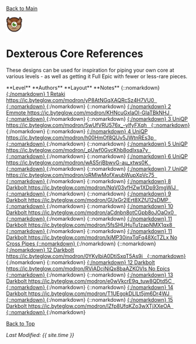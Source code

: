[Back to Main](index.md)

![Dexterous Core](images/core_7_dexterous.png)

# Dexterous Core References

These designs can be used for inspiration for piping your own core at various levels - as well as getting it Full Epic with fewer or less-rare pieces.

<span class="modronColumn">
    <span class="modronRowShortHeader">
        <span class="modronLevel">
            **Level**
        </span>
        <span class="modronAuthors">
            **Authors**
        </span>
        <span class="modronLinkHeader">
            **Layout**
        </span>
        <span class="modronNote">
            **Notes**
        </span>
    </span>
{::nomarkdown}
    <a href="https://ic.byteglow.com/modron/yP8AtNGqXAQRcSz4H7VU0" target="_blank">
{:/nomarkdown}
    <span class="modronRowShort">
        <span class="modronLevel">
            1
        </span>
        <span class="modronAuthors">
            Retaki
        </span>
        <span class="modronLink">
            https://ic.byteglow.com/modron/yP8AtNGqXAQRcSz4H7VU0
        </span>
        <span class="modronNote">
            &nbsp;
        </span>
    </span>
{::nomarkdown}
    </a>
{:/nomarkdown}
{::nomarkdown}
    <a href="https://ic.byteglow.com/modron/KHNcuGxlaOl-GIaTBkNHJ" target="_blank">
{:/nomarkdown}
    <span class="modronRowShort">
        <span class="modronLevel">
            2
        </span>
        <span class="modronAuthors">
            Emmote
        </span>
        <span class="modronLink">
            https://ic.byteglow.com/modron/KHNcuGxlaOl-GIaTBkNHJ
        </span>
        <span class="modronNote">
            &nbsp;
        </span>
    </span>
{::nomarkdown}
    </a>
{:/nomarkdown}
{::nomarkdown}
    <a href="https://ic.byteglow.com/modron/5wUfVRU576x_-ylfyFXqh" target="_blank">
{:/nomarkdown}
    <span class="modronRowShort">
        <span class="modronLevel">
            3
        </span>
        <span class="modronAuthors">
            UniQP
        </span>
        <span class="modronLink">
            https://ic.byteglow.com/modron/5wUfVRU576x_-ylfyFXqh
        </span>
        <span class="modronNote">
            &nbsp;
        </span>
    </span>
{::nomarkdown}
    </a>
{:/nomarkdown}
{::nomarkdown}
    <a href="https://ic.byteglow.com/modron/h00HmOf8QUv5JWtnREs3p" target="_blank">
{:/nomarkdown}
    <span class="modronRowShort">
        <span class="modronLevel">
            4
        </span>
        <span class="modronAuthors">
            UniQP
        </span>
        <span class="modronLink">
            https://ic.byteglow.com/modron/h00HmOf8QUv5JWtnREs3p
        </span>
        <span class="modronNote">
            &nbsp;
        </span>
    </span>
{::nomarkdown}
    </a>
{:/nomarkdown}
{::nomarkdown}
    <a href="https://ic.byteglow.com/modron/_pUwf0GvcKhb8odIxsa7y" target="_blank">
{:/nomarkdown}
    <span class="modronRowShort">
        <span class="modronLevel">
            5
        </span>
        <span class="modronAuthors">
            UniQP
        </span>
        <span class="modronLink">
            https://ic.byteglow.com/modron/_pUwf0GvcKhb8odIxsa7y
        </span>
        <span class="modronNote">
            &nbsp;
        </span>
    </span>
{::nomarkdown}
    </a>
{:/nomarkdown}
{::nomarkdown}
    <a href="https://ic.byteglow.com/modron/wAS5rjBbwvG-au_xtws0K" target="_blank">
{:/nomarkdown}
    <span class="modronRowShort">
        <span class="modronLevel">
            6
        </span>
        <span class="modronAuthors">
            UniQP
        </span>
        <span class="modronLink">
            https://ic.byteglow.com/modron/wAS5rjBbwvG-au_xtws0K
        </span>
        <span class="modronNote">
            &nbsp;
        </span>
    </span>
{::nomarkdown}
    </a>
{:/nomarkdown}
{::nomarkdown}
    <a href="https://ic.byteglow.com/modron/oRMlwMofXwubWupXpVc75" target="_blank">
{:/nomarkdown}
    <span class="modronRowShort">
        <span class="modronLevel">
            7
        </span>
        <span class="modronAuthors">
            UniQP
        </span>
        <span class="modronLink">
            https://ic.byteglow.com/modron/oRMlwMofXwubWupXpVc75
        </span>
        <span class="modronNote">
            &nbsp;
        </span>
    </span>
{::nomarkdown}
    </a>
{:/nomarkdown}
{::nomarkdown}
    <a href="https://ic.byteglow.com/modron/NqV03vfHZw1XDp93mgWiJ" target="_blank">
{:/nomarkdown}
    <span class="modronRowShort">
        <span class="modronLevel">
            8
        </span>
        <span class="modronAuthors">
            Darkbolt
        </span>
        <span class="modronLink">
            https://ic.byteglow.com/modron/NqV03vfHZw1XDp93mgWiJ
        </span>
        <span class="modronNote">
            &nbsp;
        </span>
    </span>
{::nomarkdown}
    </a>
{:/nomarkdown}
{::nomarkdown}
    <a href="https://ic.byteglow.com/modron/GUxGr2lErt8XZfJ12sDMP" target="_blank">
{:/nomarkdown}
    <span class="modronRowShort">
        <span class="modronLevel">
            9
        </span>
        <span class="modronAuthors">
            Darkbolt
        </span>
        <span class="modronLink">
            https://ic.byteglow.com/modron/GUxGr2lErt8XZfJ12sDMP
        </span>
        <span class="modronNote">
            &nbsp;
        </span>
    </span>
{::nomarkdown}
    </a>
{:/nomarkdown}
{::nomarkdown}
    <a href="https://ic.byteglow.com/modron/aCdnbn8otCGpb8oJOaOx0" target="_blank">
{:/nomarkdown}
    <span class="modronRowShort">
        <span class="modronLevel">
            10
        </span>
        <span class="modronAuthors">
            Darkbolt
        </span>
        <span class="modronLink">
            https://ic.byteglow.com/modron/aCdnbn8otCGpb8oJOaOx0
        </span>
        <span class="modronNote">
            &nbsp;
        </span>
    </span>
{::nomarkdown}
    </a>
{:/nomarkdown}
{::nomarkdown}
    <a href="https://ic.byteglow.com/modron/5fsSHUHuTu1zapNMX1qx8" target="_blank">
{:/nomarkdown}
    <span class="modronRowShort">
        <span class="modronLevel">
            11
        </span>
        <span class="modronAuthors">
            Darkbolt
        </span>
        <span class="modronLink">
            https://ic.byteglow.com/modron/5fsSHUHuTu1zapNMX1qx8
        </span>
        <span class="modronNote">
            &nbsp;
        </span>
    </span>
{::nomarkdown}
    </a>
{:/nomarkdown}
{::nomarkdown}
    <a href="https://ic.byteglow.com/modron/kjMP30inxTqFq48XcTZLx" target="_blank">
{:/nomarkdown}
    <span class="modronRowShort">
        <span class="modronLevel">
            11
        </span>
        <span class="modronAuthors">
            Darkbolt
        </span>
        <span class="modronLink">
            https://ic.byteglow.com/modron/kjMP30inxTqFq48XcTZLx
        </span>
        <span class="modronNote">
            No Cross Pipes
        </span>
    </span>
{::nomarkdown}
    </a>
{:/nomarkdown}
{::nomarkdown}
    <a href="https://ic.byteglow.com/modron/0YKylbiA0DtiSxqT5As9i" target="_blank">
{:/nomarkdown}
    <span class="modronRowShort">
        <span class="modronLevel">
            12
        </span>
        <span class="modronAuthors">
            Darkbolt
        </span>
        <span class="modronLink">
            https://ic.byteglow.com/modron/0YKylbiA0DtiSxqT5As9i
        </span>
        <span class="modronNote">
            &nbsp;
        </span>
    </span>
{::nomarkdown}
    </a>
{:/nomarkdown}
{::nomarkdown}
    <a href="https://ic.byteglow.com/modron/RViADcjNiQx8baAZKOVIs" target="_blank">
{:/nomarkdown}
    <span class="modronRowShort">
        <span class="modronLevel">
            12
        </span>
        <span class="modronAuthors">
            Darkbolt
        </span>
        <span class="modronLink">
            https://ic.byteglow.com/modron/RViADcjNiQx8baAZKOVIs
        </span>
        <span class="modronNote">
            No Epics
        </span>
    </span>
{::nomarkdown}
    </a>
{:/nomarkdown}
{::nomarkdown}
    <a href="https://ic.byteglow.com/modron/e0wVkcrE9q_tuw8QDtd5C" target="_blank">
{:/nomarkdown}
    <span class="modronRowShort">
        <span class="modronLevel">
            13
        </span>
        <span class="modronAuthors">
            Darkbolt
        </span>
        <span class="modronLink">
            https://ic.byteglow.com/modron/e0wVkcrE9q_tuw8QDtd5C
        </span>
        <span class="modronNote">
            &nbsp;
        </span>
    </span>
{::nomarkdown}
    </a>
{:/nomarkdown}
{::nomarkdown}
    <a href="https://ic.byteglow.com/modron/T1UEgokDLILt5jm6Dr4WJ" target="_blank">
{:/nomarkdown}
    <span class="modronRowShort">
        <span class="modronLevel">
            14
        </span>
        <span class="modronAuthors">
            Darkbolt
        </span>
        <span class="modronLink">
            https://ic.byteglow.com/modron/T1UEgokDLILt5jm6Dr4WJ
        </span>
        <span class="modronNote">
            &nbsp;
        </span>
    </span>
{::nomarkdown}
    </a>
{:/nomarkdown}
{::nomarkdown}
    <a href="https://ic.byteglow.com/modron/lZfp8UfqKZo3wXTjXXeOA" target="_blank">
{:/nomarkdown}
    <span class="modronRowShort">
        <span class="modronLevel">
            15
        </span>
        <span class="modronAuthors">
            Darkbolt
        </span>
        <span class="modronLink">
            https://ic.byteglow.com/modron/lZfp8UfqKZo3wXTjXXeOA
        </span>
        <span class="modronNote">
            &nbsp;
        </span>
    </span>
{::nomarkdown}
    </a>
{:/nomarkdown}
</span>

[Back to Top](#top)

*Last Modified: {{ site.time }}*